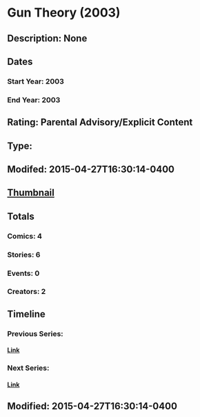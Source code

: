 # Gun Theory (2003)
## Description: None
## Dates
### Start Year: 2003
### End Year: 2003
## Rating: Parental Advisory/Explicit Content
## Type: 
## Modifed: 2015-04-27T16:30:14-0400
## [Thumbnail](http://i.annihil.us/u/prod/marvel/i/mg/b/40/image_not_available.jpg)
## Totals
### Comics: 4
### Stories: 6
### Events: 0
### Creators: 2
## Timeline
### Previous Series: 
#### [Link]()
### Next Series: 
#### [Link]()
## Modified: 2015-04-27T16:30:14-0400